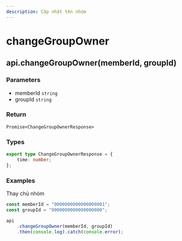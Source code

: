 ```yaml
---
description: Cập nhật tên nhóm
---
```


# changeGroupOwner

## api.changeGroupOwner(memberId, groupId)

### Parameters

* memberId `string`
* groupId `string`

### Return

`Promise<ChangeGroupOwnerResponse>`

### Types

```typescript
export type ChangeGroupOwnerResponse = {
    time: number;
};
```

### Examples

Thay chủ nhóm

```typescript
const memberId = "0000000000000000001";
const groupId = "0000000000000000000";

api
    .changeGroupOwner(memberId, groupId)
    .then(console.log).catch(console.error);
```
